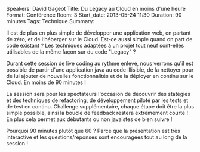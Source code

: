 Speakers: David Gageot
Title: Du Legacy au Cloud en moins d'une heure
Format: Conférence
Room: 3
Start_date: 2013-05-24 11:30
Duration: 90 minutes
Tags: Technique
Summary:

Il est de plus en plus simple de développer une application web, en partant de zéro, et de l’héberger sur le Cloud.
Est-ce aussi simple quand on part de code existant ?
Les techniques adaptées à un projet tout neuf sont-elles utilisables de la même façon sur du code "Legacy" ?

Durant cette session de live coding au rythme enlevé, nous verrons qu'il est possible de partir d'une application java au code illisible, de la nettoyer pour de lui ajouter de nouvelles fonctionnalités et de la déployer en continu sur le Cloud.
En moins de 90 minutes !

La session sera pour les spectateurs l'occasion de découvrir des statégies et des techniques de refactoring, de développement piloté par les tests et de test en continu.
Challenge supplémentaire, chaque étape doit être la plus simple possible, ainsi la boucle de feedback restera extrêmement courte !
En plus cela permet aux débutants ou non javaistes de bien suivre !

Pourquoi 90 minutes plutôt que 60 ?
Parce que la présentation est très interactive et les questions/réponses sont encouragées tout au long de la session !
